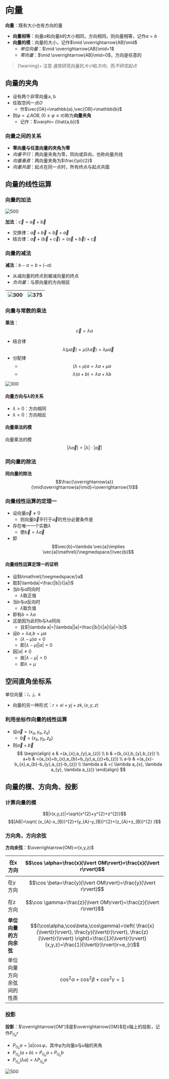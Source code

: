 # 向量

**向量**：既有大小也有方向的量
- **向量相等**：向量$a$和向量$b$的大小相同，方向相同，则向量相等，记作$a=b$
- **向量的模**：向量的大小，记作$\mid \overrightarrow{AB}\mid$
	- *单位向量*：$\mid \overrightarrow{AB}\mid=1$
	- *零向量*：$\mid \overrightarrow{AB}\mid=0$，方向是任意的

>[!warning]+ 注意
> 通常研究向量的*大小*和*方向*，而*不研究起点*

## 向量的夹角

- 设有两个非零向量$\mathbb{a},\mathbb{b}$
- 任取空间一点$O$
	- 作$\vec{OA}=\mathbb{a},\vec{OB}=\mathbb{b}$
- 则$\varphi=\angle AOB,(0\leq\varphi\leq\pi)$称为**向量夹角**
	- 记作：$\varphi= (\hat{a,b})$

### 向量之间的关系

- **零向量与任意向量的夹角为零**
- *向量平行*：两向量夹角为零，同向或异向，也称向量共线
- *向量垂直*：两向量夹角为$\frac{\pi}{2}$
- *向量共面*：起点在同一点时，所有终点与起点共面

## 向量的线性运算

### 向量的加法
![500](../../attachment/svg/svg202410070930.svg)

**加法**：$\vec{c}=\vec{a}+\vec{b}$
- 交换律：$\vec{a}+\vec{b}=\vec{b}+\vec{a}$
- 结合律：$\vec{a}+(\vec{b}+\vec{c})=(\vec{a}+\vec{b})+\vec{c}$



### 向量的减法
**减法**：$b-a=b+(-a)$
- 从减向量的终点到被减向量的终点
- *负向量*：与原向量的方向相反

| ![300](../../attachment/svg/svg202410070924.svg) | ![375](../../attachment/svg/svg202410070935.svg) |
| ------------------------------------------------ | ------------------------------------------------ |

### 向量与常数的乘法
**乘法**：$$\vec{c}=\lambda\alpha$$
- 结合律$$\lambda(\mu\vec a)=\mu(\lambda\vec a)=\lambda \mu\vec a$$
- 分配律
	- $$(\lambda+\mu)a=\lambda a+\mu a$$
	- $$\lambda(a+b)=\lambda a+\lambda b$$

![300](../../attachment/svg/svg202410070931.svg)


#### 向量方向与$\lambda$的关系

- $\lambda>0$：方向相同
- $\lambda<0$：方向相反

#### 向量乘法的模
向量乘法的模$$|\lambda \vec a|=|\lambda|\cdot|\vec a|$$



### 同向量的除法

**同向量的除法**$$\frac{\overrightarrow{a}}{\mid\overrightarrow{a}\mid}=\overrightarrow{1}$$

### 向量线性运算的定理一



- 设向量$\overrightarrow{a}\neq 0$
	- 则向量$\overrightarrow{b}$平行于$\overrightarrow{a}$的充分必要条件是
- 存在唯一一个实数$\lambda$
	- 使$\vec{b}=\lambda \vec{a}$
- 即$$\vec{b}=\lambda \vec{a}\implies \vec{a}\mathrel{/\negmedspace/}\vec{b}$$
#### 向量线性运算定理一的证明

- 设$b\mathrel{/\negmedspace/}a$
- 取$|\lambda|=\frac{|b|}{|a|}$
- 当$b$与$a$同向时
	- $\lambda$取正值
- 当$b$与$a$反向时
	- $\lambda$取负值
- 即有$b=\lambda a$
- 这是因为此时b与λa同向
	- 且$|\lambda a|=|\lambda||a|=\frac{|b|}{|a|}|a|=|b|$
- 设$b=\lambda a$,$b=\mu a$
	- $(\lambda-\mu)a=0$
	- 即$|\lambda-\mu||a|=0$
- 因$|a|\neq0$
	- 故$|\lambda-\mu|=0$
	- 即$\lambda=\mu$



## 空间直角坐标系

单位向量：$i$，$j$，$k$
- 向量的另一种形式：$r=xi+yj+zk ,(x,y,z)$

### 利用坐标作向量的线性运算
- 设$\vec{a}=(x_{a},y_{a},z_{a})$
	- $\vec{b}=(x_{b},y_{b},z_{b})$
- 则$\vec{a}+\vec{b}$
$$
\begin{align}
a & =(a_{x},a_{y},a_{z}) \\
b & =(b_{x},b_{y},b_{z}) \\
a+b & =(a_{x}+b_{x},a_{b}+b_{y},a_{z}+b_{z})  \\
a-b & =(a_{x}-b_{x},a_{b}-b_{y},a_{z}-b_{z})  \\
\lambda a & =( \lambda a_{x}, \lambda a_{y}, \lambda a_{z})
\end{align}
$$

## 向量的模、方向角、投影

### 计算向量的模

$$|r(x,y,z)|=\sqrt{x^{2}+y^{2}+z^{2}}$$
$$|AB|=\sqrt{ (x_{A}-x_{B})^{2}+(y_{A}-y_{B})^{2}+(z_{A}+z_{B})^{2} }$$

### 方向角，方向余弦

**方向余弦**：$\overrightarrow{OM}=r(x,y,z)$

| 在x方向          | $$\cos \alpha=\frac{x}{\lvert OM\rvert}=\frac{x}{\lvert r\rvert}$$                                                                                                                                      |
| ------------- | ------------------------------------------------------------------------------------------------------------------------------------------------------------------------------------------------------- |
| 在y方向          | $$\cos \beta=\frac{y}{\lvert OM\rvert}=\frac{y}{\lvert r\rvert}$$                                                                                                                                       |
| 在z方向          | $$\cos \gamma=\frac{z}{\lvert OM\rvert}=\frac{z}{\lvert r\rvert}$$                                                                                                                                      |
| **单位向量的方向余弦** | $$(\cos\alpha,\cos\beta,\cos\gamma)=\left( \frac{x}{\lvert{r}\rvert}, \frac{y}{\lvert{r}\rvert}, \frac{z}{\lvert{r}\rvert}  \right)=\frac{1}{\lvert{r}\rvert}(x,y,z)=\frac{1}{\lvert{r}\rvert}r=e_{r}$$ |
| 单位向量方向余弦间的性质  | $$\cos ^{2}\alpha+\cos ^{2}\beta+\cos ^{2}\gamma=1$$                                                                                                                                                    |

### 投影
**投影**：$\overrightarrow{OM'}$是$\overrightarrow{OM}$在x轴上的投影，记作$P_{rj_{x}}r$
- $P_{rj_{u}}a=|a|\cos\varphi$，其中$\varphi$为向量$a$与$u$轴的夹角
- $P_{rj_{u}}(a+b)=P_{rj_{u}}a+P_{rj_{u}}b$
- $P_{rj_{u}}(\lambda a)=\lambda P_{rj_{u}}a$

![500](../../attachment/svg/svg202410070938.svg)
